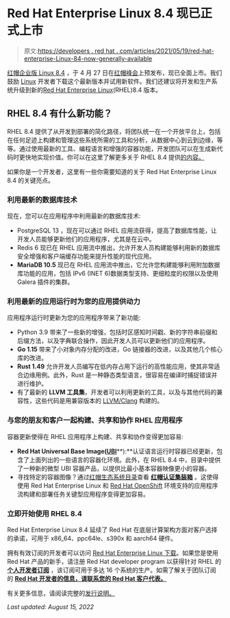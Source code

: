 # Red Hat Enterprise Linux 8.4 现已正式上市

> 原文:[https://developers . red hat . com/articles/2021/05/19/red-hat-enterprise-Linux-84-now-generally-available](https://developers.redhat.com/articles/2021/05/19/red-hat-enterprise-linux-84-now-generally-available)

[红帽企业版 Linux 8.4](https://developers.redhat.com/products/rhel/overview) ，于 4 月 27 日在[红帽峰会](https://www.redhat.com/en/summit)上预发布，现已全面上市。我们鼓励 [Linux](https://developers.redhat.com/topics/linux) 开发者下载这个最新版本并试用新软件。我们还建议将开发和生产系统升级到新的[Red Hat Enterprise Linux](/products/rhel/overview)(RHEL)8.4 版本。

## RHEL 8.4 有什么新功能？

RHEL 8.4 提供了从开发到部署的简化路径，将团队统一在一个开放平台上，包括在任何足迹上构建和管理这些系统所需的工具和分析，从数据中心到云到边缘，等等。通过使用最新的工具、编程语言和增强的容器功能，开发团队可以在生成新代码时更快地实现价值。你可以在这里了解更多关于 RHEL 8.4 提供[的内容。](https://www.redhat.com/en/blog/rhel-84-brings-continuous-stability-plus-innovation)

如果你是一个开发者，这里有一些你需要知道的关于 Red Hat Enterprise Linux 8.4 的关键亮点。

### 利用最新的数据库技术

现在，您可以在应用程序中利用最新的数据库技术:

*   PostgreSQL 13 ，现在可以通过 RHEL 应用流获得，提高了数据库性能，让开发人员能够更新他们的应用程序，尤其是在云中。
*   Redis 6 现已在 RHEL 应用流中推出，允许开发人员构建能够利用新的数据库安全增强和客户端缓存功能来提升性能的现代应用。
*   **MariaDB 10.5** 现已在 RHEL 应用流中推出，它允许您构建能够利用附加数据库功能的应用，包括 IPv6 (INET 6)数据类型支持、更细粒度的权限以及使用 Galera 插件的集群。

### 利用最新的应用运行时为您的应用提供动力

应用程序运行时更新为您的应用程序带来了新功能:

*   Python 3.9 带来了一些新的增强，包括时区感知时间戳、新的字符串前缀和后缀方法，以及字典联合操作，因此开发人员可以更新他们的应用程序。
*   **Go 1.15** 带来了小对象内存分配的改进，Go 链接器的改进，以及其他几个核心库的改进。
*   **Rust 1.49** 允许开发人员编写在低内存占用下运行的高性能应用，使其非常适合边缘用例。此外，Rust 是一种静态类型语言，很容易在编译时捕捉错误并进行维护。
*   有了最新的 **LLVM 工具集**，开发者可以利用更新的工具，以及与其他代码的兼容性，这些代码是用兼容版本的 [LLVM/Clang](/search?t=clang+llvm) 构建的。

### 与您的朋友和客户一起构建、共享和协作 RHEL 应用程序

容器更新使得在 RHEL 应用程序上构建、共享和协作变得更加容易:

*   **Red Hat Universal Base Image(**[**UBI**](https://www.redhat.com/en/blog/introducing-red-hat-universal-base-image)**):**认证语言运行时容器已经更新，包含了上面列出的一些语言的容器化环境。此外，在 RHEL 8.4 中，目录中提供了一种新的微型 UBI 容器产品，以提供比最小基本容器映像更小的容器。
*   寻找特定的容器图像？通过[红帽生态系统目录](https://catalog.redhat.com/software/containers/explore)查看 [**红帽认证集装箱**](https://connect.redhat.com/explore/red-hat-container-certification) 。这使得使用 Red Hat Enterprise Linux 和 [Red Hat OpenShift](https://developers.redhat.com/topics/kubernetes/) 环境支持的应用程序流构建和部署任务关键型应用程序变得更加容易。

### 立即开始使用 RHEL 8.4

Red Hat Enterprise Linux 8.4 延续了 Red Hat 在底层计算架构方面对客户选择的承诺，可用于 x86_64、ppc64le、s390x 和 aarch64 硬件。

拥有有效订阅的开发者可以访问 [Red Hat Enterprise Linux 下载](https://access.redhat.com/downloads/content/479/ver=/rhel---8/8.4/x86_64/product-software)。如果您是使用 Red Hat 产品的新手，请注册 Red Hat developer program 以获得针对 RHEL 的 [**个人开发者订阅**](https://developers.redhat.com/rhel8) ，该订阅可用于多达 16 个系统的生产。如需了解关于团队订阅 的 [**Red Hat 开发者的信息，请联系您的 Red Hat 客户代表。**](https://www.redhat.com/en/blog/new-year-new-red-hat-enterprise-linux-programs-easier-ways-access-rhel#Bookmark%202)

有关更多信息，请阅读完整的[发行说明。](https://access.redhat.com/documentation/en-us/red_hat_enterprise_linux/8/)

*Last updated: August 15, 2022*
